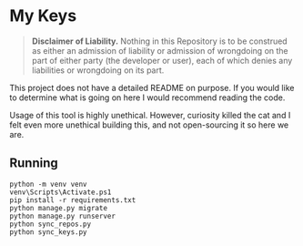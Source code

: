 # My Keys

> **Disclaimer of Liability.** Nothing in this Repository is to be construed as either an admission of liability or admission of wrongdoing on the part of either party (the developer or user), each of which denies any liabilities or wrongdoing on its part.

This project does not have a detailed README on purpose. If you would like to determine what is going on here I would recommend reading the code.

Usage of this tool is highly unethical. However, curiosity killed the cat and I felt even more unethical building this, and not open-sourcing it so here we are.

## Running

```
python -m venv venv
venv\Scripts\Activate.ps1
pip install -r requirements.txt
python manage.py migrate
python manage.py runserver
python sync_repos.py
python sync_keys.py
```